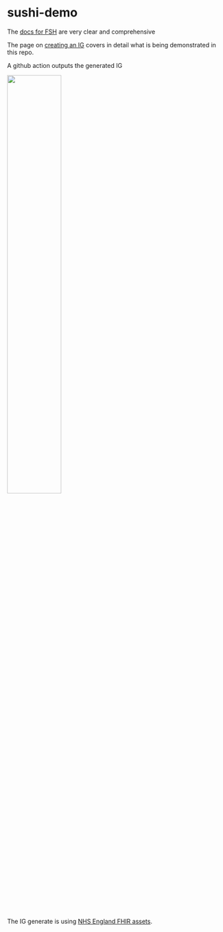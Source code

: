 # sushi-demo

The [docs for FSH](https://fshschool.org) are very clear and comprehensive

The page on [creating an IG](https://fshschool.org/courses/fsh-seminar/02-creating-an-ig.html) covers in detail what is being demonstrated in this repo.

A github action outputs the generated IG

<img src="https://github.com/declankieran-nhsd/sushi-demo/assets/93662162/96b07107-34c6-4e89-ab23-e0e6e1e7b44c" width="50%">

The IG generate is using [NHS England FHIR assets](https://github.com/NHSDigital/NHSEngland-FHIR-ImplementationGuide).

